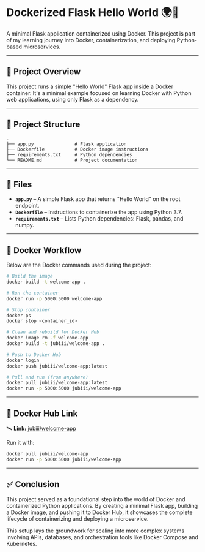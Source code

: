 # Dockerized Flask Hello World 🌍🐳

A minimal Flask application containerized using Docker. This project is part of my learning journey into Docker, containerization, and deploying Python-based microservices.

---

## 🚀 Project Overview

This project runs a simple "Hello World" Flask app inside a Docker container. It's a minimal example focused on learning Docker with Python web applications, using only Flask as a dependency.

---

## 📁 Project Structure

```
.
├── app.py               # Flask application
├── Dockerfile           # Docker image instructions
├── requirements.txt     # Python dependencies
└── README.md            # Project documentation
```

---

## 🐍 Files

- **`app.py`** – A simple Flask app that returns "Hello World" on the root endpoint.
- **`Dockerfile`** – Instructions to containerize the app using Python 3.7.
- **`requirements.txt`** – Lists Python dependencies: Flask, pandas, and numpy.

---

## 🐳 Docker Workflow

Below are the Docker commands used during the project:

```bash
# Build the image
docker build -t welcome-app .

# Run the container
docker run -p 5000:5000 welcome-app

# Stop container
docker ps
docker stop <container_id>

# Clean and rebuild for Docker Hub
docker image rm -f welcome-app
docker build -t jubiii/welcome-app .

# Push to Docker Hub
docker login
docker push jubiii/welcome-app:latest

# Pull and run (from anywhere)
docker pull jubiii/welcome-app:latest
docker run -p 5000:5000 jubiii/welcome-app
```

---

## 📡 Docker Hub Link

🛰️ **Link:** [jubiii/welcome-app](https://hub.docker.com/repository/docker/jubiii/welcome-app/general)

Run it with:

```bash
docker pull jubiii/welcome-app
docker run -p 5000:5000 jubiii/welcome-app
```

---

## ✅ Conclusion

This project served as a foundational step into the world of Docker and containerized Python applications. By creating a minimal Flask app, building a Docker image, and pushing it to Docker Hub, it showcases the complete lifecycle of containerizing and deploying a microservice. 

This setup lays the groundwork for scaling into more complex systems involving APIs, databases, and orchestration tools like Docker Compose and Kubernetes.


